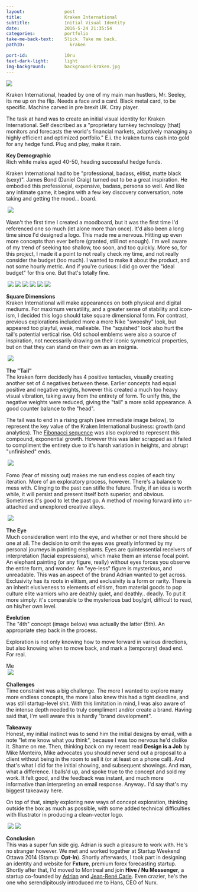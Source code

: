 ```yaml
---
layout:               post
title:                Kraken International
subtitle:             Initial Visual Identity
date:                 2016-5-24 21:35:54
categories:           portfolio
take-me-back-text:    Slick. Take me back.
pathID:                 kraken

port-id:              10ru
text-dark-light:      light
img-background:       background-kraken.jpg
---
```


<div className="image-container-center">
  <img className="w2" src="./img/work/kraken/kraken-black-on-white.jpg"/>
</div>

<p className="green">
  Kraken International, headed by one of my main man hustlers, Mr. Seeley, its me up on the flip. Needs a face and a card. Black metal card, to be specific. Machine carved in pre brexit UK. Cray player.
</p>

The task at hand was to create an initial visual identity for Kraken International. Self described as a "proprietary turnkey technology [that] monitors and forecasts the world's financial markets, adaptively managing a highly efficient and optimized portfolio." E.i. the kraken turns cash into gold for any hedge fund. Plug and play, make it rain.

<b>Key Demographic</b><br>
Rich white males aged 40-50, heading successful hedge funds.

Kraken International had to be "professional, badass, elitist, matte black (sexy)". James Bond (Daniel Craig) turned out to be a great inspiration. He embodied this professional, expensive, badass, persona so well. And like any intimate game, it begins with a few key discovery conversation, note taking and getting the mood... board.

<div className="image-container">
  <img className="clear" src=""/>
  <img className="w4" src="./img/work/kraken/kraken-moodboard.jpg"/>
</div>

Wasn't the first time I created a moodboard, but it was the first time I'd referenced one so much (let alone more than once). It'd also been a long time since I'd designed a logo. This made me a nervous. Hitting up even more concepts than ever before (granted, still not enough). I'm well aware of my trend of seeking too shallow, too soon, and too quickly. More so, for this project, I made it a point to not really check my time, and not really consider the budget (too much). I wanted to make it about the product, and not some hourly metric. And if you're curious: I did go over the "ideal budget" for this one. But that's totally fine.

<div className="image-container">
  <img className="clear" src=""/>
  <img className="w2" src="./img/work/kraken/kraken-sketch-5.jpg"/>
  <img className="w2" src="./img/work/kraken/kraken-sketch-1.jpg"/>
  <img className="w2" src="./img/work/kraken/kraken-sketch-4.jpg"/>
  <img className="w2" src="./img/work/kraken/kraken-sketch-2.jpg"/>
  <img className="w2" src="./img/work/kraken/kraken-sketch-3.jpg"/>
  <img className="w2" src="./img/work/kraken/kraken-sketch-6.jpg"/>
</div>

<b>Square Dimensions</b><br>
Kraken International will make appearances on both physical and digital mediums. For maximum versatility, and a greater sense of stability and icon-ism, I decided this logo should take square dimensional form. For contrast, previous explorations included more a more Nike "swooshy" look, but appeared too playful, weak, malleable. The "squished" look also hurt the tail's potential vertical rise. Old school emblems were also a source of inspiration, not necessarily drawing on their iconic symmetrical properties, but on that they can stand on their own as an insignia.

<div className="image-container-center">
  <img className="clear" src=""/>
  <img className="w2" src="./img/work/kraken/kraken-square-2.jpg"/>
</div>

<b>The "Tail"</b><br>
The kraken form decidedly has 4 positive tentacles, visually creating another set of 4 negatives between these. Earlier concepts had equal positive and negative weights, however this created a much too heavy visual vibration, taking away from the entirety of form. To unify this, the negative weights were reduced, giving the "tail" a more solid appearance. A good counter balance to the "head".

The tail was to end in a rising graph (see immediate image below), to represent the key value of the Kraken International business: growth (and analytics). The <a href="https://en.wikipedia.org/wiki/Fibonacci_number" target="_blank">Fibonacci sequence</a> was also explored to represent this compound, exponential growth. However this was later scrapped as it failed to compliment the entirety due to it's harsh variation in heights, and abrupt "unfinished" ends.

<div className="image-container-center">
  <img className="clear" src=""/>
  <img className="w3" src="./img/work/kraken/kraken-process-5.jpg"/>
</div>

Fomo (fear of missing out) makes me run endless copies of each tiny iteration. More of an exploratory process, however. There's a balance to mess with. Clinging to the past can stifle the future. Truly, if an idea is worth while, it will persist and present itself both superior, and obvious. Sometimes it's good to let the past go. A method of moving forward into un-attached and unexplored creative alleys.

<div className="image-container">
  <img className="clear" src=""/>
  <img className="w4" src="./img/work/kraken/kraken-process-7.svg"/>
</div>

<b>The Eye</b><br>
Much consideration went into the eye, and whether or not there should be one at all. The decision to omit the eyes was greatly informed by my personal journeys in painting elephants. Eyes are quintessential receivers of interpretation (facial expressions), which make them an intense focal point. An elephant painting (or any figure, really) without eyes forces you observe the entire form, and wonder. An "eye-less" figure is mysterious, and unreadable. This was an aspect of the brand Adrian wanted to get across. Exclusivity has its roots in elitism, and exclusivity is a form or rarity. There is an inherit elusiveness to elements of elitism, from material goods to pop culture elite warriors who are deathly quiet, and deathly.. deadly. To put it more simply: it's comparable to the mysterious bad boy/girl, difficult to read, on his/her own level.

<b>Evolution</b><br>
The "4th" concept (image below) was actually the latter (5th). An appropriate step back in the process.

<div className="quote big">
  <p>
    Exploration is not only knowing how to move forward in various directions, but also knowing when to move back, and mark a (temporary) dead end. For real.
  </p>
  <span className="source">Me</span>
</div>

<div className="image-container centre">
  <img className="clear" src=""/>
  <img className="w4" src="./img/work/kraken/kraken-process-2.png"/>
</div>

<b>Challenges</b><br>
Time constraint was a big challenge. The more I wanted to explore many more endless concepts, the more I also knew this had a tight deadline, and was still startup-level shit. With this limitation in mind, I was also aware of the intense depth needed to truly compliment and/or create a brand. Having said that, I'm well aware this is hardly "brand development".

<b>Takeaway</b><br>
Honest, my initial instinct was to send him the initial designs by email, with a note "let me know what you think", because I was too nervous he'd dislike it. Shame on me. Then, thinking back on my recent read <b>Design is a Job</b> by Mike Monteiro, Mike advocates you should never send out a proposal to a client without being in the room to sell it (or at least on a phone call). And that's what I did for the initial showing, and subsequent showings. And man, what a difference. I balls'd up, and spoke true to the concept and sold my work. It felt good, and the feedback was instant, and much more informative than interpreting an email response. Anyway.. I'd say that's my biggest takeaway here.

On top of that, simply exploring new ways of concept exploration, thinking outside the box as much as possible, with some added technical difficulties with Illustrator in producing a clean-vector logo.

<div className="image-container">
  <img className="clear" src=""/>
  <img className="w2" src="./img/work/kraken/kraken-business-card-2.jpg"/>
  <img className="w2" src="./img/work/kraken/kraken-business-card.jpg"/>
</div>

<b>Conclusion</b><br>
This was a super fun side gig. Adrian is such a pleasure to work with. He's no stranger however. We met and worked together at Startup Weekend Ottawa 2014 (Startup: <b>Opt-In</b>). Shortly afterwards, I took part in designing an identity and website for <b>Fxture</b>, premium forex forecasting startup. Shortly after that, I'd moved to Montreal and join <b>Hive / Nu Messenger</b>, a startup co-founded by <a href="https://ca.linkedin.com/in/adrianseeley" target="_blank">Adrian</a> and <a href="https://ca.linkedin.com/in/jean-rené-carle-mossdorf-a1088213" target="_blank">Jean-René Carle</a>. Even crazier, he's the one who serendipitously introduced me to Hans, CEO of Nurx.
